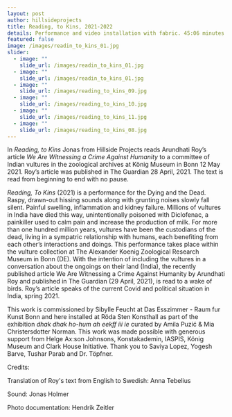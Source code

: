 ```yaml
---
layout: post
author: hillsideprojects
title: Reading, to Kins, 2021-2022
details: Performance and video installation with fabric. 45:06 minutes
featured: false
image: /images/readin_to_kins_01.jpg
slider:
  - image: ""
    slide_url: /images/readin_to_kins_01.jpg
  - image: ""
    slide_url: /images/readin_to_kins_01.jpg
  - image: ""
    slide_url: /images/reading_to_kins_09.jpg
  - image: ""
    slide_url: /images/reading_to_kins_10.jpg
  - image: ""
    slide_url: /images/reading_to_kins_11.jpg
  - image: ""
    slide_url: /images/reading_to_kins_08.jpg
---
```

In *Reading, to Kins* Jonas from Hillside Projects reads Arundhati Roy’s article *We Are Witnessing a Crime Against Humanity* to a committee of Indian vultures in the zoological archives at König Museum in Bonn 12 May 2021. Roy’s article was published in The Guardian 28 April, 2021. The text is read from beginning to end with no pause.

*Reading, To Kins* (2021) is a performance for the Dying and the Dead. Raspy, drawn-out hissing sounds along with grunting noises slowly fall silent. Painful swelling, inflammation and kidney failure. Millions of vultures in India have died this way, unintentionally poisoned with Diclofenac, a painkiller used to calm pain and increase the production of milk. For more than one hundred million years, vultures have been the custodians of the dead, living in a sympatric relationship with humans, each benefiting from each other’s interactions and doings. This performance takes place within the vulture collection at The Alexander Koenig Zoological Research Museum in Bonn (DE). With the intention of including the vultures in a conversation about the ongoings on their land (India), the recently published article We Are Witnessing a Crime Against Humanity by Arundhati Roy and published in The Guardian (29 April, 2021), is read to a wake of birds. Roy’s article speaks of the current Covid and political situation in India, spring 2021.

This work is commissioned by Sibylle Feucht at Das Esszimmer - Raum fur Kunst Bonn and here installed at Röda Sten Konsthall as part of the exhibition *dhak dhak ho-hum ah eekff iii ie* curated by Amila Puzić & Mia Christersdotter Norman. This work was made possible with generous support from Helge Ax:son Johnsons, Konstakademin, IASPIS, König Museum and Clark House Initiative. Thank you to Saviya Lopez, Yogesh Barve, Tushar Parab and Dr. Töpfner.



Credits:

Translation of Roy's text from English to Swedish: Anna Tebelius

Sound: Jonas Holmer

Photo documentation: Hendrik Zeitler